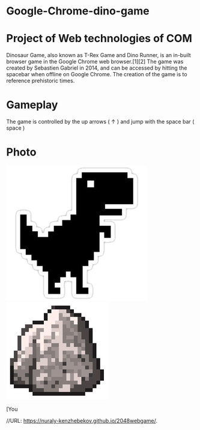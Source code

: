 # Google-Chrome-dino-game

# Project of Web technologies of COM

Dinosaur Game, also known as T-Rex Game and Dino Runner, is an in-built browser game in the Google Chrome web browser.[1][2] The game was created by Sebastien Gabriel in 2014, and can be accessed by hitting the spacebar when offline on Google Chrome. The creation of the game is to reference prehistoric times.

# Gameplay

The game is controlled by the up arrows ( ↑ )
and jump with the space bar ( space )

# Photo 


![alt text](dino.png)        ![alt text](rock.png)

[You


//URL: https://nuraly-kenzhebekov.github.io/2048webgame/.
